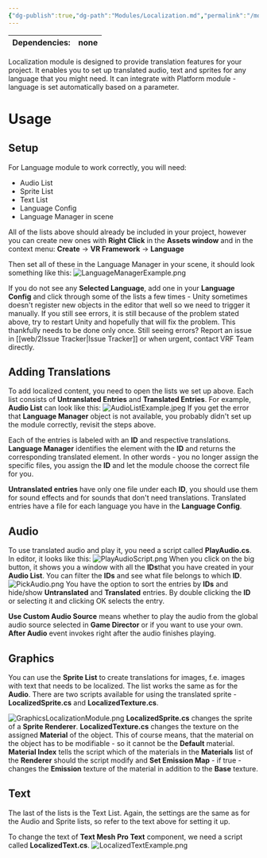 ```yaml
---
{"dg-publish":true,"dg-path":"Modules/Localization.md","permalink":"/modules/localization/","noteIcon":""}
---
```



| Dependencies: | none |
| ------------- | ---- |

Localization module is designed to provide translation features for your project. It enables you to set up translated audio, text and sprites for any language that you might need. It can integrate with Platform module - language is set automatically based on a parameter. 

# Usage

## Setup
For Language module to work correctly, you will need: 
- Audio List
- Sprite List
- Text List
- Language Config
- Language Manager in scene

All of the lists above should already be included in your project, however you can create new ones with **Right Click** in the **Assets window** and in the context menu: **Create** → **VR Framework** → **Language**

Then set all of these in the Language Manager in your scene, it should look something like this: 
![LanguageManagerExample.png](/img/user/img/LanguageManagerExample.png)

If you do not see any **Selected Language**, add one in your **Language Config** and click through some of the lists a few times - Unity sometimes doesn't register new objects in the editor that well so we need to trigger it manually. 
If you still see errors, it is still because of the problem stated above, try to restart Unity and hopefully that will fix the problem. This thankfully needs to be done only once. 
Still seeing errors? Report an issue in [[web/2Issue Tracker\|Issue Tracker]] or when urgent, contact VRF Team directly.


## Adding Translations
To add localized content, you need to open the lists we set up above. Each list consists of **Untranslated Entries** and **Translated Entries**. 
For example, **Audio List** can look like this:
![AudioListExample.jpeg](/img/user/img/AudioListExample.jpeg)
If you get the error that **Language Manager** object is not available, you probably didn't set up the module correctly, revisit the steps above. 


Each of the entries is labeled with an **ID** and respective translations. **Language Manager** identifies the element with the **ID** and returns the corresponding translated element. In other words - you no longer assign the specific files, you assign the **ID** and let the module choose the correct file for you. 


**Untranslated entries** have only one file under each **ID**, you should use them for sound effects and for sounds that don't need translations. 
Translated entries have a file for each language you have in the **Language Config**.


## Audio
To use translated audio and play it, you need a script called **PlayAudio.cs**. In editor, it looks like this: 
![PlayAudioScript.png](/img/user/img/PlayAudioScript.png)
When you click on the big button, it shows you a window with all the **IDs**that you have created in your **Audio List**. You can filter the **IDs** and see what file belongs to which **ID**. 
![PickAudio.png](/img/user/img/PickAudio.png)
You have the option to sort the entries by **IDs** and hide/show **Untranslated** and **Translated** entries. By double clicking the **ID** or selecting it and clicking OK selects the entry.


**Use Custom Audio Source** means whether to play the audio from the global audio source selected in **Game Director** or if you want to use your own. 
**After Audio** event invokes right after the audio finishes playing.


## Graphics
You can use the **Sprite List** to create translations for images, f.e. images with text that needs to be localized. The list works the same as for the **Audio**. There are two scripts available for using the translated sprite - **LocalizedSprite.cs** and **LocalizedTexture.cs**.

![GraphicsLocalizationModule.png](/img/user/img/GraphicsLocalizationModule.png)
**LocalizedSprite.cs** changes the sprite of a **Sprite Renderer**.
**LocalizedTexture.cs** changes the texture on the assigned **Material** of the object. This of course means, that the material on the object has to be modifiable - so it cannot be the **Default** material. **Material Index** tells the script which of the materials in the **Materials** list of the **Renderer** should the script modify and **Set Emission Map** - if true - changes the **Emission** texture of the material in addition to the **Base** texture.


## Text
The last of the lists is the Text List. Again, the settings are the same as for the Audio and Sprite lists, so refer to the text above for setting it up. 

To change the text of **Text Mesh Pro Text** component, we need a script called **LocalizedText.cs**.
![LocalizedTextExample.png](/img/user/img/LocalizedTextExample.png)
